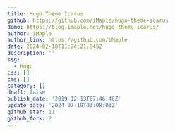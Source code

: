 ```yaml
---
title: Hugo Theme Icarus
github: https://github.com/iMaple/hugo-theme-icarus
demo: https://blog.imaple.net/hugo-theme-icarus/
author: iMaple
author_link: https://github.com/iMaple
date: 2024-02-18T11:24:21.845Z
description: ''
ssg:
  - Hugo
css: []
cms: []
category: []
draft: false
publish_date: '2019-12-13T07:46:48Z'
update_date: '2024-07-19T03:08:03Z'
github_star: 11
github_fork: 2
---
```

